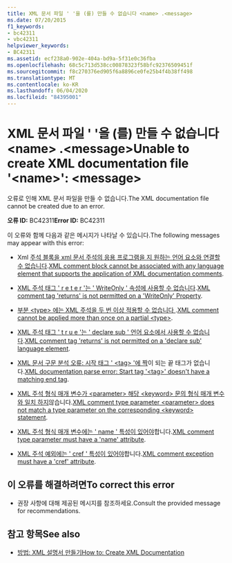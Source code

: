 ```yaml
---
title: XML 문서 파일 ' '을 (를) 만들 수 없습니다 <name> .<message>
ms.date: 07/20/2015
f1_keywords:
- bc42311
- vbc42311
helpviewer_keywords:
- BC42311
ms.assetid: ecf238a0-902e-404a-bd9a-5f31e0c36fba
ms.openlocfilehash: 68c5c713d538cc00878323f58bfc92376509451f
ms.sourcegitcommit: f8c270376ed905f6a8896ce0fe25b4f4b38ff498
ms.translationtype: MT
ms.contentlocale: ko-KR
ms.lasthandoff: 06/04/2020
ms.locfileid: "84395001"
---
```

# <a name="unable-to-create-xml-documentation-file-name-message"></a><span data-ttu-id="63577-102">XML 문서 파일 ' '을 (를) 만들 수 없습니다 \<name> .\<message></span><span class="sxs-lookup"><span data-stu-id="63577-102">Unable to create XML documentation file '\<name>': \<message></span></span>
<span data-ttu-id="63577-103">오류로 인해 XML 문서 파일을 만들 수 없습니다.</span><span class="sxs-lookup"><span data-stu-id="63577-103">The XML documentation file cannot be created due to an error.</span></span>  
  
 <span data-ttu-id="63577-104">**오류 ID:** BC42311</span><span class="sxs-lookup"><span data-stu-id="63577-104">**Error ID:** BC42311</span></span>  
  
 <span data-ttu-id="63577-105">이 오류와 함께 다음과 같은 메시지가 나타날 수 있습니다.</span><span class="sxs-lookup"><span data-stu-id="63577-105">The following messages may appear with this error:</span></span>  
  
- <span data-ttu-id="63577-106">Xml [주석 블록을 xml 문서 주석의 응용 프로그램을 지 원하는 언어 요소와 연결할 수 없습니다](bc42312.md).</span><span class="sxs-lookup"><span data-stu-id="63577-106">[XML comment block cannot be associated with any language element that supports the application of XML documentation comments](bc42312.md).</span></span>  
  
- <span data-ttu-id="63577-107">[XML 주석 태그 ' r e t e r '는 ' WriteOnly ' 속성에 사용할 수 없습니다](bc42313.md).</span><span class="sxs-lookup"><span data-stu-id="63577-107">[XML comment tag 'returns' is not permitted on a 'WriteOnly' Property](bc42313.md).</span></span>  
  
- <span data-ttu-id="63577-108">[부분 \<type> 에는 XML 주석을 두 번 이상 적용할 수 없습니다 ](bc42314.md).</span><span class="sxs-lookup"><span data-stu-id="63577-108">[XML comment cannot be applied more than once on a partial \<type>](bc42314.md).</span></span>  
  
- <span data-ttu-id="63577-109">[XML 주석 태그 ' t r u e '는 ' declare sub ' 언어 요소에서 사용할 수 없습니다](bc42315.md).</span><span class="sxs-lookup"><span data-stu-id="63577-109">[XML comment tag 'returns' is not permitted on a 'declare sub' language element](bc42315.md).</span></span>  
  
- <span data-ttu-id="63577-110">[XML 문서 구문 분석 오류: 시작 태그 ' \<tag> '에 짝](bc42316.md)이 되는 끝 태그가 없습니다.</span><span class="sxs-lookup"><span data-stu-id="63577-110">[XML documentation parse error: Start tag '\<tag>' doesn't have a matching end tag](bc42316.md).</span></span>  
  
- <span data-ttu-id="63577-111">[XML 주석 형식 매개 변수가 \<parameter> 해당 \<keyword> 문의 형식 매개 변수와 일치 하지](bc42317.md)않습니다.</span><span class="sxs-lookup"><span data-stu-id="63577-111">[XML comment type parameter \<parameter> does not match a type parameter on the corresponding \<keyword> statement](bc42317.md).</span></span>  
  
- <span data-ttu-id="63577-112">[XML 주석 형식 매개 변수에는 ' name ' 특성이 있어야](bc42318.md)합니다.</span><span class="sxs-lookup"><span data-stu-id="63577-112">[XML comment type parameter must have a 'name' attribute](bc42318.md).</span></span>  
  
- <span data-ttu-id="63577-113">[XML 주석 예외에는 ' cref ' 특성이 있어야](../language-reference/error-messages/xml-comment-exception-must-have-a-cref-attribute.md)합니다.</span><span class="sxs-lookup"><span data-stu-id="63577-113">[XML comment exception must have a 'cref' attribute](../language-reference/error-messages/xml-comment-exception-must-have-a-cref-attribute.md).</span></span>  
  
## <a name="to-correct-this-error"></a><span data-ttu-id="63577-114">이 오류를 해결하려면</span><span class="sxs-lookup"><span data-stu-id="63577-114">To correct this error</span></span>  
  
- <span data-ttu-id="63577-115">권장 사항에 대해 제공된 메시지를 참조하세요.</span><span class="sxs-lookup"><span data-stu-id="63577-115">Consult the provided message for recommendations.</span></span>  
  
## <a name="see-also"></a><span data-ttu-id="63577-116">참고 항목</span><span class="sxs-lookup"><span data-stu-id="63577-116">See also</span></span>

- [<span data-ttu-id="63577-117">방법: XML 설명서 만들기</span><span class="sxs-lookup"><span data-stu-id="63577-117">How to: Create XML Documentation</span></span>](../programming-guide/program-structure/how-to-create-xml-documentation.md)
